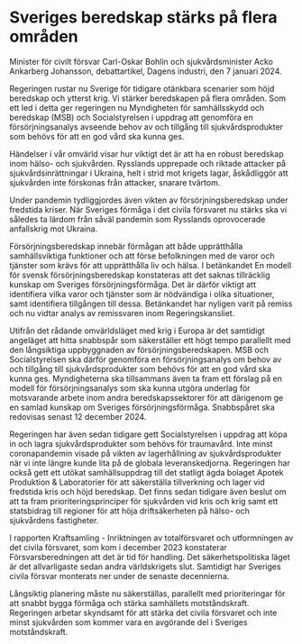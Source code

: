 # Sveriges beredskap stärks på flera områden

Minister för civilt försvar Carl\-Oskar Bohlin och sjukvårdsminister Acko Ankarberg Johansson, debattartikel, Dagens industri, den 7 januari 2024\.


Regeringen rustar nu Sverige för tidigare otänkbara scenarier som höjd beredskap och ytterst krig. Vi stärker beredskapen på flera områden. Som ett led i detta ger regeringen nu Myndigheten för samhällsskydd och beredskap (MSB) och Socialstyrelsen i uppdrag att genomföra en försörjningsanalys avseende behov av och tillgång till sjukvårdsprodukter som behövs för att en god vård ska kunna ges.

Händelser i vår omvärld visar hur viktigt det är att ha en robust beredskap inom hälso\- och sjukvården. Rysslands upprepade och riktade attacker på sjukvårdsinrättningar i Ukraina, helt i strid mot krigets lagar, åskådliggör att sjukvården inte förskonas från attacker, snarare tvärtom.

Under pandemin tydliggjordes även vikten av försörjningsberedskap under fredstida kriser. När Sveriges förmåga i det civila försvaret nu stärks ska vi således ta lärdom från såväl pandemin som Rysslands oprovocerade anfallskrig mot Ukraina.

Försörjningsberedskap innebär förmågan att både upprätthålla samhällsviktiga funktioner och att förse befolkningen med de varor och tjänster som krävs för att upprätthålla liv och hälsa. I betänkandet En modell för svensk försörjningsberedskap konstateras att det saknas tillräcklig kunskap om Sveriges försörjningsförmåga. Det är därför viktigt att identifiera vilka varor och tjänster som är nödvändiga i olika situationer, samt identifiera tillgången till dessa. Betänkandet har nyligen varit på remiss och nu vidtar analys av remissvaren inom Regeringskansliet.

Utifrån det rådande omvärldsläget med krig i Europa är det samtidigt angeläget att hitta snabbspår som säkerställer ett högt tempo parallellt med den långsiktiga uppbyggnaden av försörjningsberedskapen. MSB och Socialstyrelsen ska därför genomföra en försörjningsanalys om behov av och tillgång till sjukvårdsprodukter som behövs för att en god vård ska kunna ges. Myndigheterna ska tillsammans även ta fram ett förslag på en modell för försörjningsanalys som ska kunna utgöra underlag för motsvarande arbete inom andra beredskapssektorer för att därigenom ge en samlad kunskap om Sveriges försörjningsförmåga. Snabbspåret ska redovisas senast 12 december 2024\.

Regeringen har även sedan tidigare gett Socialstyrelsen i uppdrag att köpa in och lagra sjukvårdsprodukter som behövs för traumavård. Inte minst coronapandemin visade på vikten av lagerhållning av sjukvårdsprodukter när vi inte längre kunde lita på de globala leveranskedjorna. Regeringen har också gett ett utökat samhällsuppdrag till det statligt ägda bolaget Apotek Produktion \& Laboratorier för att säkerställa tillverkning och lager vid fredstida kris och höjd beredskap. Det finns sedan tidigare även beslut om att ta fram prioriteringsprinciper för sjukvården vid kris och krig samt ett statsbidrag till regioner för att höja driftsäkerheten på hälso\- och sjukvårdens fastigheter.

I rapporten Kraftsamling \- Inriktningen av totalförsvaret och utformningen av det civila försvaret, som kom i december 2023 konstaterar Försvarsberedningen att det är tid för handling. Det säkerhetspolitiska läget är det allvarligaste sedan andra världskrigets slut. Samtidigt har Sveriges civila försvar monterats ner under de senaste decennierna.

Långsiktig planering måste nu säkerställas, parallellt med prioriteringar för att snabbt bygga förmåga och stärka samhällets motståndskraft. Regeringen arbetar skyndsamt för att stärka det civila försvaret och inte minst sjukvården som kommer vara en avgörande del i Sveriges motståndskraft.
